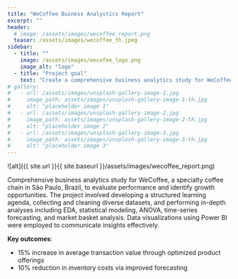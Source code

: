```yaml
---
title: "WeCoffee Buiness Analystics Report"
excerpt: ""
header:
  # image: /assets/images/wecoffee_report.png
  teaser: /assets/images/wecoffee_th.jpeg
sidebar:
  - title: ""
    image: /assets/images/wecofee_logo.png
    image_alt: "logo"
  - title: "Project goal"
    text: "Create a comprehensive business analytics study for WeCoffee to evaluate current performance metrics and identify strategic growth opportunities. Provide data-driven insights to inform decision-making and optimize business operations."
# gallery:
#   - url: /assets/images/unsplash-gallery-image-1.jpg
#     image_path: assets/images/unsplash-gallery-image-1-th.jpg
#     alt: "placeholder image 1"
#   - url: /assets/images/unsplash-gallery-image-2.jpg
#     image_path: assets/images/unsplash-gallery-image-2-th.jpg
#     alt: "placeholder image 2"
#   - url: /assets/images/unsplash-gallery-image-3.jpg
#     image_path: assets/images/unsplash-gallery-image-3-th.jpg
#     alt: "placeholder image 3"
---
```


![alt]({{ site.url }}{{ site.baseurl }}/assets/images/wecoffee_report.png)


Comprehensive business analytics study for WeCoffee, a specialty coffee chain in São Paulo, Brazil, to evaluate performance and identify growth opportunities. The project involved developing a structured learning agenda, collecting and cleaning diverse datasets, and performing in-depth analyses including EDA, statistical modeling, ANOVA, time-series forecasting, and market basket analysis. Data visualizations using Power BI were employed to communicate insights effectively.

**Key outcomes**:
- 15% increase in average transaction value through optimized product offerings
- 10% reduction in inventory costs via improved forecasting

<!-- {% include gallery caption="This is a sample gallery to go along with this case study." %} -->